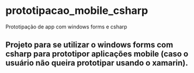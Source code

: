 # prototipacao_mobile_csharp
Prototipação de app com windows forms e csharp

## Projeto para se utilizar o windows forms com csharp para prototipor aplicações mobile (caso o usuário não queira prototipar usando o xamarin).
